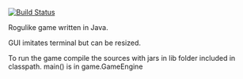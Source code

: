 [![Build Status](https://travis-ci.org/nzyuzin/CandideRL.svg?branch=master)](https://travis-ci.org/nzyuzin/CandideRL)

Rogulike game written in Java.

GUI imitates terminal but can be resized.

To run the game compile the sources with jars in lib folder included in classpath.
main() is in game.GameEngine
